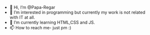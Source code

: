 - 👋 Hi, I’m @Papa-Regar
- 👀 I’m interested in programming but currently my work is not related with IT at all.
- 🌱 I’m currently learning HTML,CSS and JS.
- 📫 How to reach me- just pm :)

<!---
Papa-Regar/Papa-Regar is a ✨ special ✨ repository because its `README.md` (this file) appears on your GitHub profile.
You can click the Preview link to take a look at your changes.
--->
